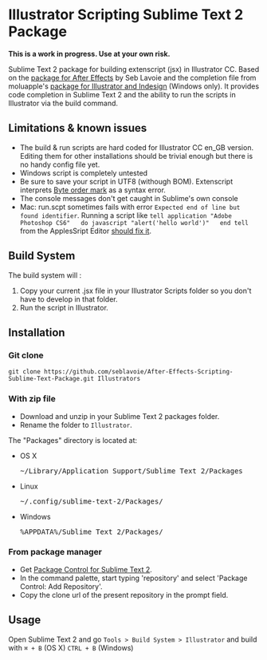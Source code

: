 Illustrator Scripting Sublime Text 2 Package
============================================

**This is a work in progress. Use at your own risk.**

Sublime Text 2 package for building extenscript (jsx) in Illustrator CC. Based on the [package for After Effects](https://github.com/seblavoie/After-Effects-Scripting-Sublime-Text-Package) by Seb Lavoie and the completion file from moluapple's [package for Illustrator and Indesign](https://github.com/moluapple/Sublime-Extendscript) (Windows only). It provides code completion in Sublime Text 2 and the ability to run the scripts in Illustrator via the build command.


## Limitations & known issues

- The build & run scripts are hard coded for Illustrator CC en_GB version. Editing them for other installations should be trivial enough but there is no handy config file yet.
- Windows script is completely untested
- Be sure to save your script in UTF8 (withough BOM). Extenscript interprets [Byte order mark](https://en.wikipedia.org/wiki/Byte_order_mark) as a syntax error.
- The console messages don't get caught in Sublime's own console
- Mac: run.scpt sometimes fails with error ```Expected end of line but found identifier```. Running a script like ```tell application "Adobe Photoshop CS6"  
  do javascript "alert('hello world')"  
end tell``` from the ApplesSript Editor [should fix it](https://stackoverflow.com/questions/17035120/applescript-do-javascript-fails-on-osx10-8-4/21684734#21684734).

## Build System

The build system will : 

1. Copy your current .jsx file in your Illustrator Scripts folder so you don't have to develop in that folder.
2. Run the script in Illustrator.

## Installation

### Git clone

`git clone https://github.com/seblavoie/After-Effects-Scripting-Sublime-Text-Package.git Illustrators`

### With zip file

- Download and unzip in your Sublime Text 2 packages folder.
- Rename the folder to `Illustrator`.

The "Packages" directory is located at:

- OS X

  <pre>~/Library/Application Support/Sublime Text 2/Packages</pre>

- Linux

  <pre>~/.config/sublime-text-2/Packages/</pre>

- Windows

  <pre>%APPDATA%/Sublime Text 2/Packages/</pre>

### From package manager

- Get [Package Control for Sublime Text 2](https://sublime.wbond.net/).
- In the command palette, start typing 'repository' and select 'Package Control: Add Repository'.
- Copy the clone url of the present repository in the prompt field.


## Usage

Open Sublime Text 2 and go `Tools > Build System > Illustrator` and build with `⌘ + B` (OS X) `CTRL + B` (Windows)


